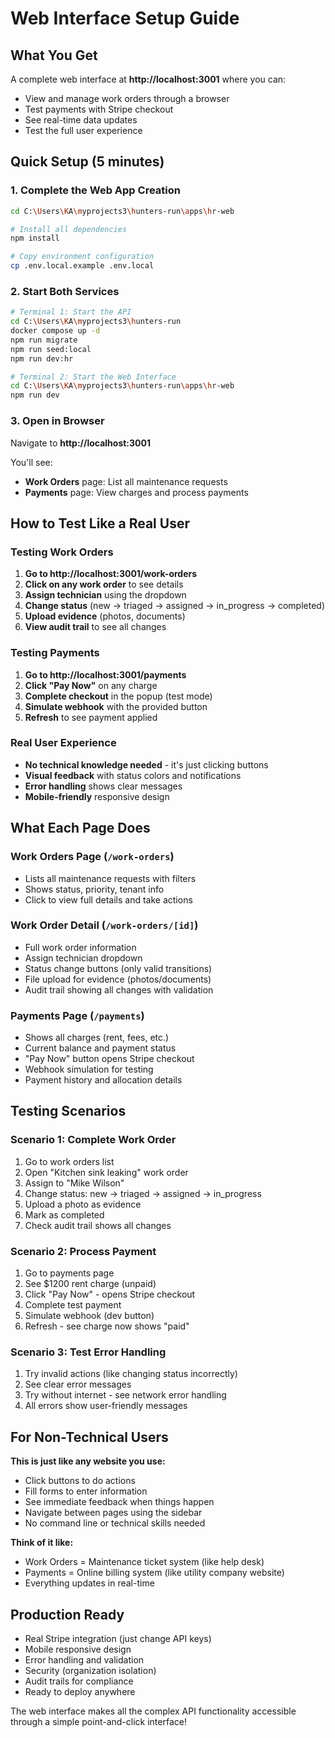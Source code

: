 # Web Interface Setup Guide

## What You Get
A complete web interface at **http://localhost:3001** where you can:
- View and manage work orders through a browser
- Test payments with Stripe checkout
- See real-time data updates
- Test the full user experience

## Quick Setup (5 minutes)

### 1. Complete the Web App Creation
```bash
cd C:\Users\KA\myprojects3\hunters-run\apps\hr-web

# Install all dependencies
npm install

# Copy environment configuration
cp .env.local.example .env.local
```

### 2. Start Both Services
```bash
# Terminal 1: Start the API
cd C:\Users\KA\myprojects3\hunters-run
docker compose up -d
npm run migrate
npm run seed:local
npm run dev:hr

# Terminal 2: Start the Web Interface
cd C:\Users\KA\myprojects3\hunters-run\apps\hr-web
npm run dev
```

### 3. Open in Browser
Navigate to **http://localhost:3001**

You'll see:
- **Work Orders** page: List all maintenance requests
- **Payments** page: View charges and process payments

## How to Test Like a Real User

### Testing Work Orders
1. **Go to http://localhost:3001/work-orders**
2. **Click on any work order** to see details
3. **Assign technician** using the dropdown
4. **Change status** (new → triaged → assigned → in_progress → completed)
5. **Upload evidence** (photos, documents)
6. **View audit trail** to see all changes

### Testing Payments  
1. **Go to http://localhost:3001/payments**
2. **Click "Pay Now"** on any charge
3. **Complete checkout** in the popup (test mode)
4. **Simulate webhook** with the provided button
5. **Refresh** to see payment applied

### Real User Experience
- **No technical knowledge needed** - it's just clicking buttons
- **Visual feedback** with status colors and notifications
- **Error handling** shows clear messages
- **Mobile-friendly** responsive design

## What Each Page Does

### Work Orders Page (`/work-orders`)
- Lists all maintenance requests with filters
- Shows status, priority, tenant info
- Click to view full details and take actions

### Work Order Detail (`/work-orders/[id]`)
- Full work order information
- Assign technician dropdown
- Status change buttons (only valid transitions)
- File upload for evidence (photos/documents)
- Audit trail showing all changes with validation

### Payments Page (`/payments`)
- Shows all charges (rent, fees, etc.)
- Current balance and payment status
- "Pay Now" button opens Stripe checkout
- Webhook simulation for testing
- Payment history and allocation details

## Testing Scenarios

### Scenario 1: Complete Work Order
1. Go to work orders list
2. Open "Kitchen sink leaking" work order
3. Assign to "Mike Wilson" 
4. Change status: new → triaged → assigned → in_progress
5. Upload a photo as evidence
6. Mark as completed
7. Check audit trail shows all changes

### Scenario 2: Process Payment
1. Go to payments page
2. See $1200 rent charge (unpaid)
3. Click "Pay Now" - opens Stripe checkout
4. Complete test payment
5. Simulate webhook (dev button)
6. Refresh - see charge now shows "paid"

### Scenario 3: Test Error Handling
1. Try invalid actions (like changing status incorrectly)
2. See clear error messages
3. Try without internet - see network error handling
4. All errors show user-friendly messages

## For Non-Technical Users

**This is just like any website you use:**
- Click buttons to do actions
- Fill forms to enter information  
- See immediate feedback when things happen
- Navigate between pages using the sidebar
- No command line or technical skills needed

**Think of it like:**
- Work Orders = Maintenance ticket system (like help desk)
- Payments = Online billing system (like utility company website)
- Everything updates in real-time

## Production Ready
- Real Stripe integration (just change API keys)
- Mobile responsive design
- Error handling and validation
- Security (organization isolation)
- Audit trails for compliance
- Ready to deploy anywhere

The web interface makes all the complex API functionality accessible through a simple point-and-click interface!